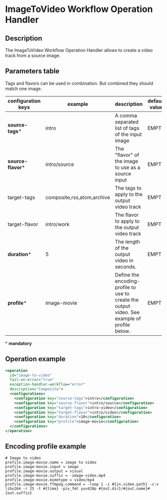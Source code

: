 # ImageToVideo Workflow Operation Handler

## Description
The ImageToVideo Workflow Operation Handler allows to create a video track from a source image.

## Parameters table
Tags and flavors can be used in combination. But combined they should match one image.

|configuration keys|example|description|default value|
|------------------|-------|-----------|-------------|
|**source-tags**\* |intro  |A comma separated list of tags of the input image|EMPTY|
|**source-flavor**\*|intro/source|The "flavor" of the image to use as a source input|EMPTY|
|target-tags|composite,rss,atom,archive|The tags to apply to the output video track|EMPTY|
|target-flavor|intro/work	|The flavor to apply to the output video track|EMPTY|
|**duration**\*|5	|The length of the output video in seconds.|EMPTY|
|**profile**\*|image-movie|Define the encoding-profile to use to create the output video. See example of profile below.|EMPTY|

\* **mandatory**

## Operation example

```xml
<operation
  id="image-to-video"
  fail-on-error="true"
  exception-handler-workflow="error"
  description="Composite">
  <configurations>
    <configuration key="source-tags">intro</configuration>
    <configuration key="source-flavor">intro/source</configuration>
    <configuration key="target-tags">intro-video</configuration>
    <configuration key="target-flavor">intro/video</configuration>
    <configuration key="duration">10</configuration>
    <configuration key="profile">image-movie</configuration>
  </configurations>
</operation>
```

## Encoding profile example

    # Image to video
    profile.image-movie.name = image to video
    profile.image-movie.input = image
    profile.image-movie.output = visual
    profile.image-movie.suffix = -image-video.mp4
    profile.image-movie.mimetype = video/mp4
    profile.image-movie.ffmpeg.command = -loop 1 -i #{in.video.path} -c:v libx264 -r 25 -t #{time} -pix_fmt yuv420p #{out.dir}/#{out.name}#{out.suffix}
